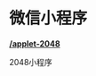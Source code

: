 # 微信小程序

**[/applet-2048](https://github.com/2944927590/wxAppletDemo/tree/master/applet-2048)**

2048小程序

